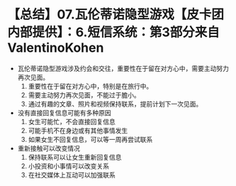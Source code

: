 # 【总结】07.瓦伦蒂诺隐型游戏【皮卡团内部提供】：6.短信系统：第3部分来自ValentinoKohen

-   瓦伦蒂诺隐型游戏涉及约会和交往，重要性在于留在对方心中，需要主动努力再次见面。
    1.  重要性在于留在对方心中，特别是在旅行中。
    2.  需要主动努力再次见面，不能过于膽小。
    3.  通过有趣的文章、照片和视频保持联系，提前计划下一次见面。
-   没有直接回复信息可能有多种原因
    1.  女生可能忙，不会直接回复信息
    2.  可能手机不在身边或有其他事情发生
    3.  如果女生不回复信息，可以等一周再尝试联系
-   重新接触可以改变情况
    1.  保持联系可以让女生重新回复信息
    2.  小投资和小事情可以改变关系
    3.  在社交媒体上互动可以加强联系